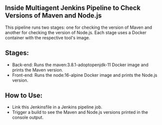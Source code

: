 ## Inside Multiagent Jenkins Pipeline to Check Versions of Maven and Node.js
This pipeline runs two stages: one for checking the version of Maven and another for checking the version of Node.js. Each stage uses a Docker container with the respective tool's image.

## Stages:
- Back-end: Runs the maven:3.8.1-adoptopenjdk-11 Docker image and prints the Maven version.
- Front-end: Runs the node:16-alpine Docker image and prints the Node.js version.

## How to Use:
- Link this Jenkinsfile in a Jenkins pipeline job.
- Trigger a build to see the Maven and Node.js versions printed in the console output.
